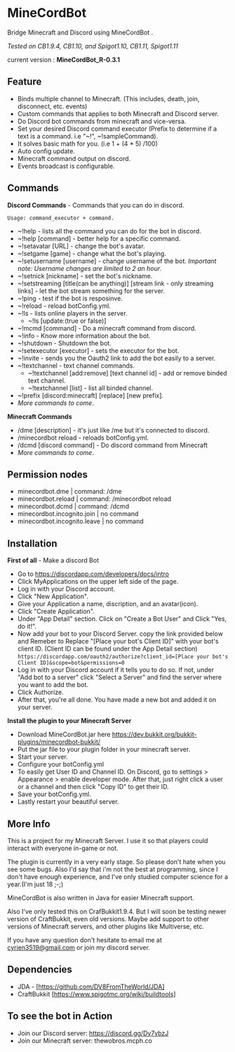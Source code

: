# MineCordBot
Bridge Minecraft and Discord using MineCordBot .

_Tested on CB1.9.4, CB1.10, and Spigot1.10, CB1.11, Spigot1.11_

current version : **MineCordBot_R-0.3.1**

## Feature
 * Binds multiple channel to Minecraft. (This includes, death, join, disconnect, etc. events)
 * Custom commands that applies to both Minecraft and Discord server.
 * Do Discord bot commands from minecraft and vice-versa.
 * Set your desired Discord command executor (Prefix to determine if a text is a command. i.e "~!", ~!sampleCommand).
 * It solves basic math for you. (i.e 1 + (4 * 5) /100)
 * Auto config update.
 * Minecraft command output on discord.
 * Events broadcast is configurable.

## Commands
**Discord Commands** - Commands that you can do in discord.

`Usage: command_executor + command.`

 * ~!help - lists all the command you can do for the bot in discord.
 * ~!help [command] - better help for a specific command.
 * ~!setavatar [URL] - change the bot's avatar.
 * ~!setgame [game] - change what the bot's playing.
 * ~!setusername [username] - change username of the bot. _Important note: Username changes are limited to 2 an hour._
 * ~!setnick [nickname] - set the bot's nickname.
 * ~!setstreaming [title(can be anything)] [stream link - only streaming links] - let the bot stream something for the server.
 * ~!ping - test if the bot is resposinve.
 * ~!reload - reload botConfig.yml.
 * ~!ls - lists online players in the server.
      - ~!ls [update:(true or false)]
 * ~!mcmd [command] - Do a minecraft command from discord.
 * ~!info - Know more information about the bot.
 * ~!shutdown - Shutdown the bot.
 * ~!setexecutor [executor] - sets the executor for the bot.
 * ~!invite - sends you the Oauth2 link to add the bot easily to a server.
 * ~!textchannel - text channel commands.
      - ~!textchannel [add:remove] [text channel id] - add or remove binded text channel.
      - ~!textchannel [list] - list all binded channel.
 * ~!prefix [discord:minecraft] [replace] [new prefix].
 * _More commands to come_.

**Minecraft Commands**
 * /dme [description] - it's just like /me but it's connected to discord.
 * /minecordbot reload - reloads botConfig.yml.
 * /dcmd [discord command] - Do discord command from Minecraft
 * _More commands to come_.

## Permission nodes
 * minecordbot.dme    | command: /dme
 * minecordbot.reload | command: /minecordbot reload
 * minecordbot.dcmd   | command: /dcmd
 * minecordbot.incognito.join | no command
 * minecordbot.incognito.leave | no command

## Installation
**First of all** - Make a discord Bot
 * Go to https://discordapp.com/developers/docs/intro
 * Click MyApplications on the upper left side of the page.
 * Log in with your Discord account.
 * Click "New Application".
 * Give your Application a name, discription, and an avatar(icon).
 * Click "Create Application".
 * Under "App Detail" section. Click on "Create a Bot User" and Click "Yes, do it!".
 * Now add your bot to your Discord Server. copy the link provided below and Remeber to Replace "[Place your bot's Client ID]" with your bot's client ID. (Client ID can be found under the App Detail section)
 `https://discordapp.com/oauth2/authorize?client_id=[Place your bot's Client ID]&scope=bot&permissions=0`
 * Log in with your Discord account if it tells you to do so. If not, under "Add bot to a server" click "Select a Server" and find the server where you want to add the bot.
 * Click Authorize.
 * After that, you're all done. You have made a new bot and added it on your server.

**Install the plugin to your Minecraft Server**
 * Download MineCordBot.jar here https://dev.bukkit.org/bukkit-plugins/minecordbot-bukkit/
 * Put the jar file to your plugin folder in your minecraft server.
 * Start your server.
 * Configure your botConfig.yml
 * To easily get User ID and Channel ID. On Discord, go to settings > Appearance > enable developer mode. After that, just right click a user or a channel and then click "Copy ID" to get their ID.
 * Save your botConfig.yml.
 * Lastly restart your beautiful server.
 
## More Info
This is a project for my Minecraft Server. I use it so that players could interact
with everyone in-game or not.

The plugin is currently in a very early stage. So please don't hate when you see some bugs.
Also I'd say that i'm not the best at programming, since I don't have enough experience, and I've only studied computer science for a year.(I'm just 18 ;-;)

MineCordBot is also written in Java for easier Minecraft support.

Also I've only tested this on CrafBukkit1.9.4. But I will soon be testing newer version of CraftBukkit, even old versions.
Maybe add support to other versions of Minecraft servers, and other plugins like Multiverse, etc.

If you have any question don't hesitate to email me at cyrien3519@gmail.com or join my discord server.

## Dependencies
  * JDA - [https://github.com/DV8FromTheWorld/JDA]
  * CraftBukkit [https://www.spigotmc.org/wiki/buildtools]

## To see the bot in Action
  * Join our Discord server: https://discord.gg/Dv7vbzJ
  * Join our Minecraft server: thewobros.mcph.co
